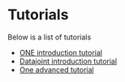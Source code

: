 # Tutorials

Below is a list of tutorials

-   [ONE introduction tutorial](./notebooks/one_intro/one_intro)
-   [Datajoint introduction tutorial](./notebooks/dj_intro/dj_intro)
-   [One advanced tutorial](./notebooks/one_advanced/one_advanced)